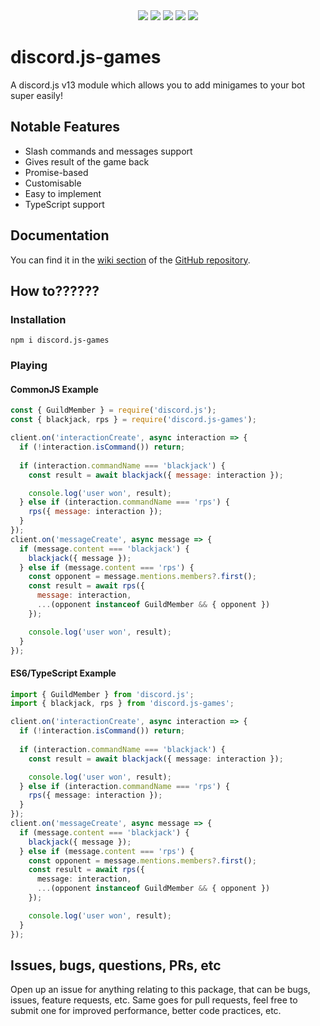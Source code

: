 <div align="center">
  <img src="https://img.shields.io/npm/dw/discord.js-games">
  <img src="https://img.shields.io/npm/l/discord.js-games">
  <img src="https://img.shields.io/node/v/discord.js-games?color=yellow">
  <img src="https://img.shields.io/npm/v/discord.js-games">
  <img src="https://img.shields.io/github/commit-activity/m/CarelessInternet/discord.js-games?color=purple">
</div>

# discord.js-games

A discord.js v13 module which allows you to add minigames to your bot super easily!

## Notable Features

* Slash commands and messages support
* Gives result of the game back
* Promise-based
* Customisable
* Easy to implement
* TypeScript support

## Documentation

You can find it in the [wiki section](https://github.com/CarelessInternet/discord.js-games/wiki) of the [GitHub repository](https://github.com/CarelessInternet/discord.js-games).

## How to??????

### Installation

```
npm i discord.js-games
```

### Playing

#### CommonJS Example
```js
const { GuildMember } = require('discord.js');
const { blackjack, rps } = require('discord.js-games');

client.on('interactionCreate', async interaction => {
  if (!interaction.isCommand()) return;
  
  if (interaction.commandName === 'blackjack') {
    const result = await blackjack({ message: interaction });

    console.log('user won', result);
  } else if (interaction.commandName === 'rps') {
    rps({ message: interaction });
  }
});
client.on('messageCreate', async message => {
  if (message.content === 'blackjack') {
    blackjack({ message });
  } else if (message.content === 'rps') {
    const opponent = message.mentions.members?.first();
    const result = await rps({
      message: interaction,
      ...(opponent instanceof GuildMember && { opponent })
    });

    console.log('user won', result);
  }
});
```

#### ES6/TypeScript Example
```ts
import { GuildMember } from 'discord.js';
import { blackjack, rps } from 'discord.js-games';

client.on('interactionCreate', async interaction => {
  if (!interaction.isCommand()) return;
  
  if (interaction.commandName === 'blackjack') {
    const result = await blackjack({ message: interaction });

    console.log('user won', result);
  } else if (interaction.commandName === 'rps') {
    rps({ message: interaction });
  }
});
client.on('messageCreate', async message => {
  if (message.content === 'blackjack') {
    blackjack({ message });
  } else if (message.content === 'rps') {
    const opponent = message.mentions.members?.first();
    const result = await rps({
      message: interaction,
      ...(opponent instanceof GuildMember && { opponent })
    });

    console.log('user won', result);
  }
});
```

## Issues, bugs, questions, PRs, etc

Open up an issue for anything relating to this package, that can be bugs, issues, feature requests, etc. Same goes for pull requests, feel free to submit one for improved performance, better code practices, etc.